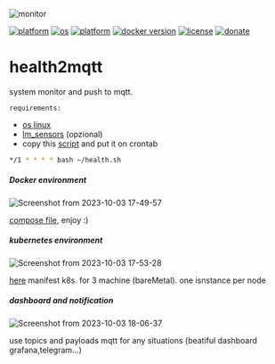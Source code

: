 ![monitor](https://github.com/william89731/health2mqtt/assets/68069659/15166c9b-ce95-477c-ac82-64b838055896)


[![platform](https://img.shields.io/badge/platform-kubernetes-blue)](https://kubernetes.io/)
[![os](https://img.shields.io/badge/os-linux-red)](https://www.linux.org/)
[![platform](https://img.shields.io/badge/platform-nodejs-blue)](https://nodejs.org/en/)
[![docker version](https://img.shields.io/badge/docker%20version-20.10-brightgreen)](https://www.docker.com/)
[![license](https://img.shields.io/badge/license-Apache--2.0-yellowgreen)](https://apache.org/licenses/LICENSE-2.0)
[![donate](https://img.shields.io/badge/donate-wango-blue)](https://www.wango.org/donate.aspx)


# health2mqtt
system monitor and push to mqtt.

```requirements:```
- [os linux](https://www.linux.org/pages/download/)
- [lm_sensors](https://wiki.archlinux.org/title/Lm_sensors)  (opzional)
- copy this [script](https://github.com/william89731/health2mqtt/blob/main/health.sh) and put it on crontab

```bash
*/1 * * * * bash ~/health.sh
```

##### Docker environment

![Screenshot from 2023-10-03 17-49-57](https://github.com/william89731/health2mqtt/assets/68069659/ccfbc809-940f-48bd-b66c-98bc06dd9edd)




[compose file](https://github.com/william89731/health2mqtt/blob/main/docker-compose.yml), enjoy :)


##### kubernetes environment


![Screenshot from 2023-10-03 17-53-28](https://github.com/william89731/health2mqtt/assets/68069659/634d96a6-8a89-4d9c-9360-ceefbd3d99e8)




[here](https://github.com/william89731/health2mqtt/blob/main/h2mqtt.yml) manifest k8s. for 3 machine (bareMetal). one isnstance per node


##### dashboard and notification


![Screenshot from 2023-10-03 18-06-37](https://github.com/william89731/health2mqtt/assets/68069659/863301b5-6364-4995-b448-0aeeca23c661)



use topics and payloads mqtt for any situations (beatiful dashboard grafana,telegram...)





